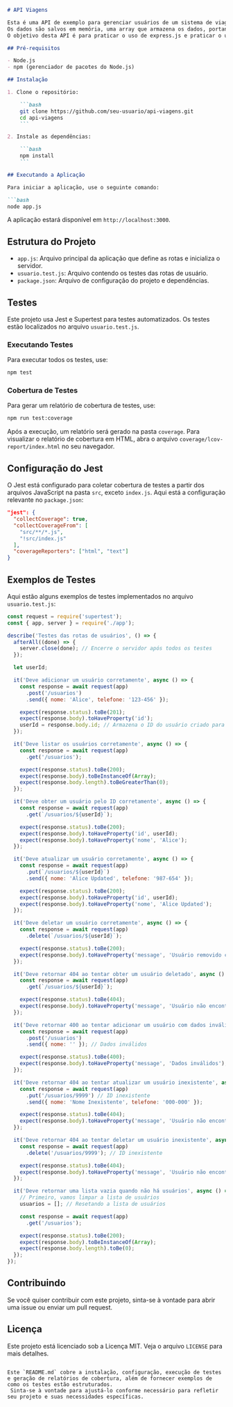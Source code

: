 ```markdown
# API Viagens

Esta é uma API de exemplo para gerenciar usuários de um sistema de viagens. Ela inclui um CRUD completo para usuários, juntamente com testes automatizados usando Jest e Supertest.
Os dados são salvos em memória, uma array que armazena os dados, portanto não há conexão com banco de dados.
O objetivo desta API é para praticar o uso de express.js e praticar o uso de testes unitários em diversos cenários.

## Pré-requisitos

- Node.js
- npm (gerenciador de pacotes do Node.js)

## Instalação

1. Clone o repositório:

    ```bash
    git clone https://github.com/seu-usuario/api-viagens.git
    cd api-viagens
    ```

2. Instale as dependências:

    ```bash
    npm install
    ```

## Executando a Aplicação

Para iniciar a aplicação, use o seguinte comando:

```bash
node app.js
```

A aplicação estará disponível em `http://localhost:3000`.

## Estrutura do Projeto

- `app.js`: Arquivo principal da aplicação que define as rotas e inicializa o servidor.
- `usuario.test.js`: Arquivo contendo os testes das rotas de usuário.
- `package.json`: Arquivo de configuração do projeto e dependências.

## Testes

Este projeto usa Jest e Supertest para testes automatizados. Os testes estão localizados no arquivo `usuario.test.js`.

### Executando Testes

Para executar todos os testes, use:

```bash
npm test
```

### Cobertura de Testes

Para gerar um relatório de cobertura de testes, use:

```bash
npm run test:coverage
```

Após a execução, um relatório será gerado na pasta `coverage`. Para visualizar o relatório de cobertura em HTML, abra o arquivo `coverage/lcov-report/index.html` no seu navegador.

## Configuração do Jest

O Jest está configurado para coletar cobertura de testes a partir dos arquivos JavaScript na pasta `src`, exceto `index.js`. Aqui está a configuração relevante no `package.json`:

```json
"jest": {
  "collectCoverage": true,
  "collectCoverageFrom": [
    "src/**/*.js",
    "!src/index.js"
  ],
  "coverageReporters": ["html", "text"]
}
```

## Exemplos de Testes

Aqui estão alguns exemplos de testes implementados no arquivo `usuario.test.js`:

```javascript
const request = require('supertest');
const { app, server } = require('./app');

describe('Testes das rotas de usuários', () => {
  afterAll((done) => {
    server.close(done); // Encerre o servidor após todos os testes
  });

  let userId;

  it('Deve adicionar um usuário corretamente', async () => {
    const response = await request(app)
      .post('/usuarios')
      .send({ nome: 'Alice', telefone: '123-456' });

    expect(response.status).toBe(201);
    expect(response.body).toHaveProperty('id');
    userId = response.body.id; // Armazena o ID do usuário criado para os próximos testes
  });

  it('Deve listar os usuários corretamente', async () => {
    const response = await request(app)
      .get('/usuarios');

    expect(response.status).toBe(200);
    expect(response.body).toBeInstanceOf(Array);
    expect(response.body.length).toBeGreaterThan(0);
  });

  it('Deve obter um usuário pelo ID corretamente', async () => {
    const response = await request(app)
      .get(`/usuarios/${userId}`);

    expect(response.status).toBe(200);
    expect(response.body).toHaveProperty('id', userId);
    expect(response.body).toHaveProperty('nome', 'Alice');
  });

  it('Deve atualizar um usuário corretamente', async () => {
    const response = await request(app)
      .put(`/usuarios/${userId}`)
      .send({ nome: 'Alice Updated', telefone: '987-654' });

    expect(response.status).toBe(200);
    expect(response.body).toHaveProperty('id', userId);
    expect(response.body).toHaveProperty('nome', 'Alice Updated');
  });

  it('Deve deletar um usuário corretamente', async () => {
    const response = await request(app)
      .delete(`/usuarios/${userId}`);

    expect(response.status).toBe(200);
    expect(response.body).toHaveProperty('message', 'Usuário removido com sucesso');
  });

  it('Deve retornar 404 ao tentar obter um usuário deletado', async () => {
    const response = await request(app)
      .get(`/usuarios/${userId}`);

    expect(response.status).toBe(404);
    expect(response.body).toHaveProperty('message', 'Usuário não encontrado');
  });

  it('Deve retornar 400 ao tentar adicionar um usuário com dados inválidos', async () => {
    const response = await request(app)
      .post('/usuarios')
      .send({ nome: '' }); // Dados inválidos

    expect(response.status).toBe(400);
    expect(response.body).toHaveProperty('message', 'Dados inválidos');
  });

  it('Deve retornar 404 ao tentar atualizar um usuário inexistente', async () => {
    const response = await request(app)
      .put('/usuarios/9999') // ID inexistente
      .send({ nome: 'Nome Inexistente', telefone: '000-000' });

    expect(response.status).toBe(404);
    expect(response.body).toHaveProperty('message', 'Usuário não encontrado');
  });

  it('Deve retornar 404 ao tentar deletar um usuário inexistente', async () => {
    const response = await request(app)
      .delete('/usuarios/9999'); // ID inexistente

    expect(response.status).toBe(404);
    expect(response.body).toHaveProperty('message', 'Usuário não encontrado');
  });

  it('Deve retornar uma lista vazia quando não há usuários', async () => {
    // Primeiro, vamos limpar a lista de usuários
    usuarios = []; // Resetando a lista de usuários

    const response = await request(app)
      .get('/usuarios');

    expect(response.status).toBe(200);
    expect(response.body).toBeInstanceOf(Array);
    expect(response.body.length).toBe(0);
  });
});
```

## Contribuindo

Se você quiser contribuir com este projeto, sinta-se à vontade para abrir uma issue ou enviar um pull request.

## Licença

Este projeto está licenciado sob a Licença MIT. Veja o arquivo `LICENSE` para mais detalhes.
```

Este `README.md` cobre a instalação, configuração, execução de testes e geração de relatórios de cobertura, além de fornecer exemplos de como os testes estão estruturados.
 Sinta-se à vontade para ajustá-lo conforme necessário para refletir seu projeto e suas necessidades específicas.
